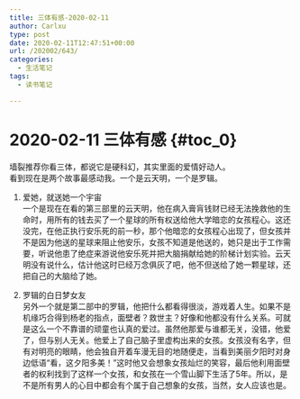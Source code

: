 ```yaml
---
title: 三体有感-2020-02-11
author: Carlxu
type: post
date: 2020-02-11T12:47:51+00:00
url: /202002/643/
categories:
  - 生活笔记
tags:
  - 读书笔记

---
```

# 2020-02-11 三体有感 {#toc_0}

墙裂推荐你看三体，都说它是硬科幻，其实里面的爱情好动人。  
看到现在是两个故事最感动我。一个是云天明，一个是罗辑。

1. 爱她，就送她一个宇宙  
一个是现在在看的第三部里的云天明，他在病入膏肓钱财已经无法挽救他的生命时，用所有的钱去买了一个星球的所有权送给他大学暗恋的女孩程心。这还没完，在他正执行安乐死的前一秒，那个他暗恋的女孩程心出现了，但女孩并不是因为他送的星球来阻止他安乐，女孩不知道是他送的，她只是出于工作需要，听说他患了绝症来游说他安乐死并把大脑捐献给她的阶梯计划实验。云天明没有说什么，估计他这时已经万念俱灰了吧，他不但送给了她一颗星球，还把自己的大脑给了她。

2. 罗辑的白日梦女友  
另外一个就是第二部中的罗辑，他把什么都看得很淡，游戏着人生。如果不是机缘巧合得到杨老的指点，面壁者？救世主？好像和他都没有什么关系。可就是这么一个不靠谱的顽童也认真的爱过。虽然他那爱与谁都无关，没错，他爱了，但与别人无关。他爱上了自己脑子里虚构出来的女孩。女孩没有名字，但有对明亮的眼睛，他会独自开着车漫无目的地随便走，当看到美丽夕阳时对身边低语“看，这夕阳多美！”这时他又会想象女孩灿烂的笑容，最后他利用面壁者的权利找到了这样一个女孩，和女孩在一个雪山脚下生活了5年。所以，是不是所有男人的心目中都会有个属于自己想象的女孩，当然，女人应该也是。